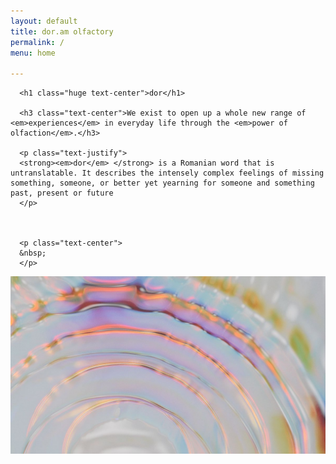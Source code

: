 ```yaml
---
layout: default
title: dor.am olfactory
permalink: /
menu: home

---
```


<div class="container">
  <div class="row">

      <h1 class="huge text-center">dor</h1>

      <h3 class="text-center">We exist to open up a whole new range of <em>experiences</em> in everyday life through the <em>power of olfaction</em>.</h3>

      <p class="text-justify">
      <strong><em>dor</em> </strong> is a Romanian word that is untranslatable. It describes the intensely complex feelings of missing  something, someone, or better yet yearning for someone and something past, present or future
      </p>

    

      <p class="text-center">
      &nbsp;
      </p>
  </div>


  <!-- <div class="row text-center">
    <h3>Not just a</h3>
    <h2>perfumery</h2>
    <h3>but an</h3>
    <h2>olfactory.</h2>

    <p class="text-center">
    &nbsp;
    </p>
  </div> -->


<img src="/assets/img/rainbow.jpg" width="100%" height="70%">

</div>



